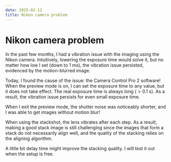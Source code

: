 ```yaml
---
date: 2025-02-12
title: Nikon camera problem
---
```


# Nikon camera problem

In the past few months, I had a vibration issue with the imaging using the Nikon camera. Intuitively, lowering the exposure time would solve it, but no matter how low I set (down to 1 ms), the vibration issue persisted, evidenced by the motion-blurred image. 

Today, I found the cause of the issue: the Camera Control Pro 2 software! When the preview mode is on, I can set the exposure time to any value, but it does not take effect. The real exposure time is always long ($> 0.1$ s). As a result, the vibration issue persists for even small exposure time. 

When I exit the preview mode, the shutter noise was noticeably shorter, and I was able to get images without motion blur!

When using the stackshot, the lens vibrates after each step. As a result, making a good stack image is still challenging since the images that form a stack do not necessarily align well, and the quality of the stacking relies on the aligning algorithm.

A little bit delay time might improve the stacking quality. I will test it out when the setup is free. 